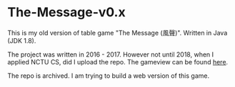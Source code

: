 # The-Message-v0.x
This is my old version of table game "The Message (風聲)".
Written in Java (JDK 1.8).

The project was written in 2016 - 2017. However not until 2018, when I applied NCTU CS, did I upload the repo. The gameview can be found [here](https://imgur.com/a/HkLL3Ps).

The repo is archived. I am trying to build a web version of this game.
